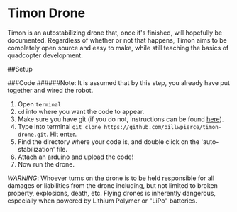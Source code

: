 # Timon Drone
Timon is an autostabilizing drone that, once it's finished, will hopefully be documented. Regardless of whether or not that happens, Timon aims to be completely open source and easy to make, while still teaching the basics of quadcopter development.

##Setup

###Code
######Note: It is assumed that by this step, you already have put together and wired the robot.
1. Open `terminal`
2. `cd` into where you want the code to appear.
3. Make sure you have git (if you do not, instructions can be found [here](https://git-scm.com/book/en/v2/Getting-Started-Installing-Git)).
4. Type into terminal `git clone https://github.com/billwpierce/timon-drone.git`. Hit enter.
5. Find the directory where your code is, and double click on the 'auto-stabilization' file.
6. Attach an arduino and upload the code!
7. Now run the drone.

*WARNING*: Whoever turns on the drone is to be held responsible for all damages or liabilities from the drone including, but not limited to broken property, explosions, death, etc. Flying drones is inherently dangerous, especially when powered by Lithium Polymer or "LiPo" batteries.